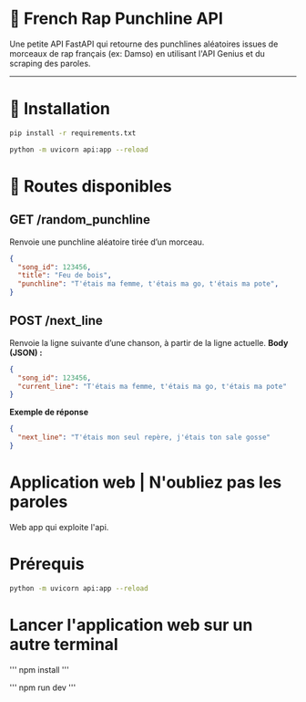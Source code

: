 # 🎵 French Rap Punchline API

Une petite API FastAPI qui retourne des punchlines aléatoires issues de morceaux de rap français (ex: Damso) en utilisant l'API Genius et du scraping des paroles.

---

# 🚀 Installation

```bash
pip install -r requirements.txt
```

```bash
python -m uvicorn api:app --reload
```

# 🔗 Routes disponibles
## GET /random_punchline

Renvoie une punchline aléatoire tirée d’un morceau.

```json
{
  "song_id": 123456,
  "title": "Feu de bois",
  "punchline": "T'étais ma femme, t'étais ma go, t'étais ma pote",
}
```

## POST /next_line
Renvoie la ligne suivante d’une chanson, à partir de la ligne actuelle.
**Body (JSON) :**

```json
{
  "song_id": 123456,
  "current_line": "T'étais ma femme, t'étais ma go, t'étais ma pote"
}
```
**Exemple de réponse**

```json
{
  "next_line": "T'étais mon seul repère, j'étais ton sale gosse"
}
```

# Application web | N'oubliez pas les paroles  

Web app qui exploite l'api.

# Prérequis 

```bash
python -m uvicorn api:app --reload
```

# Lancer l'application web sur un autre terminal

'''
npm install
'''

'''
npm run dev
'''





